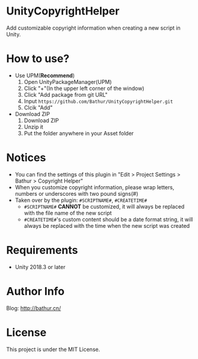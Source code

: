 # UnityCopyrightHelper
Add customizable copyright information when creating a new script in Unity.
# How to use?
- Use UPM(**Recommend**)
  1. Open UnityPackageManager(UPM)
  2. Click "+"(In the upper left corner of the window)
  3. Click "Add package from git URL"
  4. Input `https://github.com/Bathur/UnityCopyrightHelper.git`
  5. Clcik "Add"
- Download ZIP
  1. Download ZIP
  2. Unzip it
  3. Put the folder anywhere in your Asset folder
# Notices
- You can find the settings of this plugin in "Edit > Project Settings > Bathur > Copyright Helper"
- When you customize copyright information, please wrap letters, numbers or underscores with two pound signs(#)
- Taken over by the plugin: `#SCRIPTNAME#`, `#CREATETIME#`
  - `#SCRIPTNAME#` **CANNOT** be customized, it will always be replaced with the file name of the new script
  - `#CREATETIME#`'s custom content should be a date format string, it will always be replaced with the time when the new script was created
# Requirements
- Unity 2018.3 or later
# Author Info
Blog: http://bathur.cn/
# License
This project is under the MIT License.

